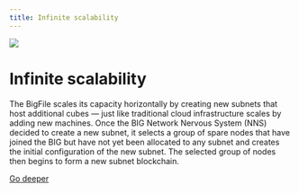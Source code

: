 ```yaml
---
title: Infinite scalability
---
```


![](/img/how-it-works/infinite-scalability.webp)

# Infinite scalability

The BigFile scales its capacity horizontally by creating new subnets that host additional cubes — just like traditional cloud infrastructure scales by adding new machines. Once the BIG Network Nervous System (NNS) decided to create a new subnet, it selects a group of spare nodes that have joined the BIG but have not yet been allocated to any subnet and creates the initial configuration of the new subnet. The selected group of nodes then begins to form a new subnet blockchain.

[Go deeper](/how-it-works/scalability/)
